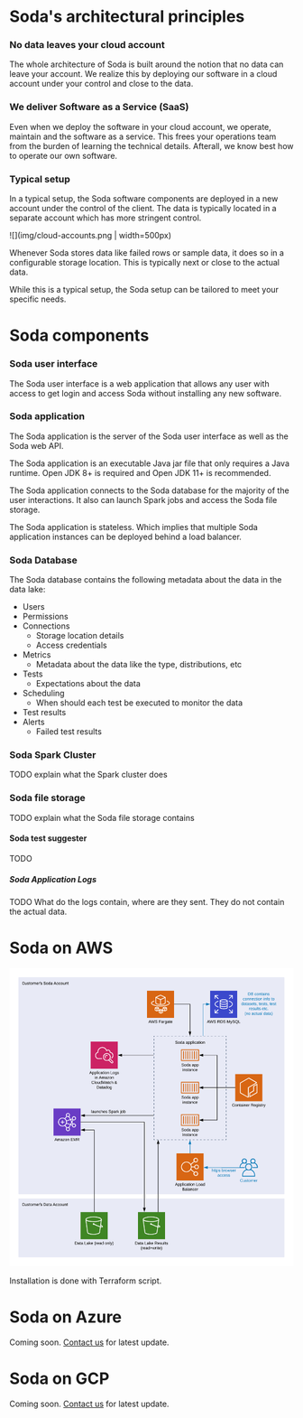 # Soda's architectural principles

### No data leaves your cloud account

The whole architecture of Soda is built
around the notion that no data can leave your account.
We realize this by deploying our software in a cloud 
account under your control and close to the data.

### We deliver Software as a Service (SaaS)

Even when we deploy the software in your cloud account, we 
operate, maintain and the software as a service.  This frees 
your operations team from the burden of learning the 
technical details.  Afterall, we know best how to operate 
our own software.

### Typical setup

In a typical setup, the Soda software components are 
deployed in a new account under the control of the client.
The data is typically located in a separate account which 
has more stringent control.

![](img/cloud-accounts.png | width=500px)

Whenever Soda stores data like failed rows or sample 
data, it does so in a configurable storage location.  This
is typically next or close to the actual data. 

While this is a typical setup, the Soda setup can be 
tailored to meet your specific needs.

# Soda components

### Soda user interface

The Soda user interface is a web application that allows any user 
with access to get login and access Soda without installing any 
new software. 

### Soda application

The Soda application is the server of the Soda user interface as 
well as the Soda web API.

The Soda application is an executable Java jar file that only 
requires a Java runtime. Open JDK 8+ is required and Open JDK 11+ 
is recommended. 

The Soda application connects to the Soda database for the majority 
of the user interactions.  It also can launch Spark jobs and 
access the Soda file storage.

The Soda application is stateless.  Which implies that multiple 
Soda application instances can be deployed behind a load 
balancer.

### Soda Database

The Soda database contains the following metadata about the data
in the data lake:

* Users
* Permissions
* Connections
  * Storage location details
  * Access credentials
* Metrics
  * Metadata about the data like the type, distributions, etc  
* Tests
  * Expectations about the data
* Scheduling
  * When should each test be executed to monitor the data
* Test results
* Alerts
  * Failed test results

### Soda Spark Cluster 

TODO explain what the Spark cluster does

### Soda file storage

TODO explain what the Soda file storage contains

#### Soda test suggester

TODO 

##### Soda Application Logs

TODO What do the logs contain, where are they sent. They do not contain the actual data.

# Soda on AWS

![Architecture](img/architecture.png)

Installation is done with Terraform script.



# Soda on Azure

Coming soon.  [Contact us](mailto:info@sodadata.io?subject=About+Soda+on+Azure) for latest update.

# Soda on GCP

Coming soon.  [Contact us](mailto:info@sodadata.io?subject=About+Soda+on+GCP) for latest update.
